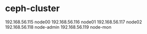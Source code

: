 # ceph-cluster
192.168.56.115 node00
192.168.56.116 node01
192.168.56.117 node02
192.168.56.118 node-admin
192.168.56.119 node-mon
